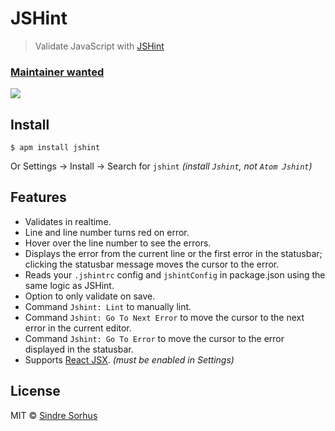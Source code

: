 # JSHint

> Validate JavaScript with [JSHint](http://jshint.com)

### [Maintainer wanted](https://github.com/sindresorhus/atom-jshint/issues/141)

![](https://cloud.githubusercontent.com/assets/170270/3834266/54ad6b1c-1daf-11e4-9c46-98e6e4abab07.png)


## Install

```
$ apm install jshint
```

Or Settings → Install → Search for `jshint` *(install `Jshint`, not `Atom Jshint`)*


## Features

- Validates in realtime.
- Line and line number turns red on error.
- Hover over the line number to see the errors.
- Displays the error from the current line or the first error in the statusbar; clicking the statusbar message moves the cursor to the error.
- Reads your `.jshintrc` config and `jshintConfig` in package.json using the same logic as JSHint.
- Option to only validate on save.
- Command `Jshint: Lint` to manually lint.
- Command `Jshint: Go To Next Error` to move the cursor to the next error in the current editor.
- Command `Jshint: Go To Error` to move the cursor to the error displayed in the statusbar.
- Supports [React JSX](http://facebook.github.io/react/docs/jsx-in-depth.html). *(must be enabled in Settings)*


## License

MIT © [Sindre Sorhus](http://sindresorhus.com)
